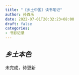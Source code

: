 ```yaml
---
title: "《乡土中国》读书笔记"
author: 孙百乐
date: 2022-07-01T20:32:23+08:00
draft: false
categories: 
- 书影记录
---
```


## *乡土本色*

未完成，待更新



